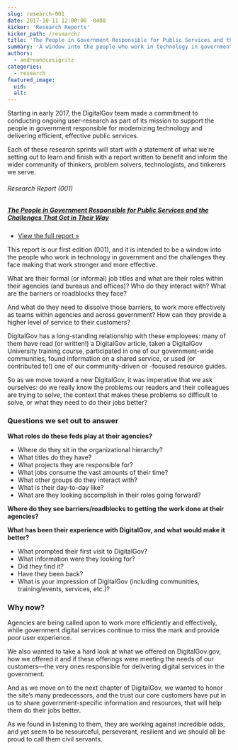 ```yaml
---
slug: research-001
date: 2017-10-11 12:00:00 -0400
kicker: 'Research Reports'
kicker_path: /research/
title: 'The People in Government Responsible for Public Services and the Challenges That Get in Their Way'
summary: 'A window into the people who work in technology in government and the challenges they face making public services stronger and more effective.'
authors:
  - andreanocesigritz
categories:
  - research
featured_image:
  uid:
  alt:
---
```


Starting in early 2017, the DigitalGov team made a commitment to conducting ongoing user-research as part of its mission to support the people in government responsible for modernizing technology and delivering efficient, effective public services.

Each of these research sprints will start with a statement of what we’re setting out to learn and finish with a report written to benefit and inform the wider community of thinkers, problem solvers, technologists, and tinkerers we serve.

<div class="inlinepromo">
<h6>Research Report (001)</h6>
<h5><a href="#" title="">The People in Government Responsible for Public Services and the Challenges That Get in Their Way</a></h5>
<ul class="refer">
  <li><a href="#" title="">View the full report »</a></li>
</ul>
</div>

This report is our first edition (001), and it is intended to be a window into the people who work in technology in government and the challenges they face making that work stronger and more effective.

What are their formal (or informal) job titles and what are their roles within their agencies (and bureaus and offices)? Who do they interact with? What are the barriers or roadblocks they face?

And what do they need to dissolve those barriers, to work more effectively as teams within agencies and across government? How can they provide a higher level of service to their customers?

DigitalGov has a long-standing relationship with these employees: many of them have read (or written!) a DigitalGov article, taken a DigitalGov University training course, participated in one of our government-wide communities, found information on a shared service, or used (or contributed to!) one of our community-driven or -focused resource guides.

So as we move toward a new DigitalGov, it was imperative that we ask ourselves:  do we really know the problems our readers and their colleagues are trying to solve, the context that makes these problems so difficult to solve, or what they need to do their jobs better?

### Questions we set out to answer

**What roles do these feds play at their agencies?**
- Where do they sit in the organizational hierarchy?
- What titles do they have?
- What projects they are responsible for?
- What jobs consume the vast amounts of their time?
- What other groups do they interact with?
- What is their day-to-day like?
- What are they looking accomplish in their roles going forward?

**Where do they see barriers/roadblocks to getting the work done at their agencies?**

**What has been their experience with DigitalGov, and what would make it better?**
- What prompted their first visit to DigitalGov?
- What information were they looking for?
- Did they find it?
- Have they been back?
- What is your impression of DigitalGov (including communities, training/events, services, etc.)?


### Why now?
Agencies are being called upon to work more efficiently and effectively, while government digital services continue to miss the mark and provide poor user experience.

We also wanted to take a hard look at what we offered on DigitalGov.gov, how we offered it and if these offerings were meeting the needs of our customers—the very ones responsible for delivering digital services in the government.

And as we move on to the next chapter of DigitalGov, we wanted to honor the site’s many predecessors, and the trust our core customers have put in us to share government-specific information and resources, that will help them do their jobs better.

As we found in listening to them, they are working against incredible odds, and yet seem to be resourceful, perseverant, resilient and we should all be proud to call them civil servants.
